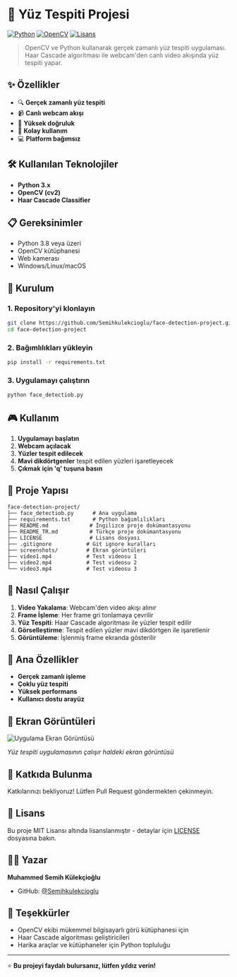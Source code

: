 # 🎯 Yüz Tespiti Projesi

[![Python](https://img.shields.io/badge/Python-3.8+-mavi.svg)](https://www.python.org/downloads/)
[![OpenCV](https://img.shields.io/badge/OpenCV-4.8+-yeşil.svg)](https://opencv.org/)
[![Lisans](https://img.shields.io/badge/Lisans-MIT-sarı.svg)](https://opensource.org/licenses/MIT)

> OpenCV ve Python kullanarak gerçek zamanlı yüz tespiti uygulaması. Haar Cascade algoritması ile webcam'den canlı video akışında yüz tespiti yapar.

## ✨ Özellikler

- 🔍 **Gerçek zamanlı yüz tespiti**
- 📹 **Canlı webcam akışı**
- 🎯 **Yüksek doğruluk**
- 🚀 **Kolay kullanım**
- 💻 **Platform bağımsız**

## 🛠️ Kullanılan Teknolojiler

- **Python 3.x**
- **OpenCV (cv2)**
- **Haar Cascade Classifier**

## 📋 Gereksinimler

- Python 3.8 veya üzeri
- OpenCV kütüphanesi
- Web kamerası
- Windows/Linux/macOS

## 🚀 Kurulum

### 1. Repository'yi klonlayın
```bash
git clone https://github.com/Semihkulekcioglu/face-detection-project.git
cd face-detection-project
```

### 2. Bağımlılıkları yükleyin
```bash
pip install -r requirements.txt
```

### 3. Uygulamayı çalıştırın
```bash
python face_detectiob.py
```

## 🎮 Kullanım

1. **Uygulamayı başlatın**
2. **Webcam açılacak**
3. **Yüzler tespit edilecek**
4. **Mavi dikdörtgenler** tespit edilen yüzleri işaretleyecek
5. **Çıkmak için 'q' tuşuna basın**

## 📁 Proje Yapısı

```
face-detection-project/
├── face_detectiob.py      # Ana uygulama
├── requirements.txt       # Python bağımlılıkları
├── README.md             # İngilizce proje dokümantasyonu
├── README_TR.md          # Türkçe proje dokümantasyonu
├── LICENSE               # Lisans dosyası
├── .gitignore           # Git ignore kuralları
├── screenshots/         # Ekran görüntüleri
├── video1.mp4           # Test videosu 1
├── video2.mp4           # Test videosu 2
└── video3.mp4           # Test videosu 3
```

## 🔧 Nasıl Çalışır

1. **Video Yakalama**: Webcam'den video akışı alınır
2. **Frame İşleme**: Her frame gri tonlamaya çevrilir
3. **Yüz Tespiti**: Haar Cascade algoritması ile yüzler tespit edilir
4. **Görselleştirme**: Tespit edilen yüzler mavi dikdörtgen ile işaretlenir
5. **Görüntüleme**: İşlenmiş frame ekranda gösterilir

## 🎯 Ana Özellikler

- **Gerçek zamanlı işleme**
- **Çoklu yüz tespiti**
- **Yüksek performans**
- **Kullanıcı dostu arayüz**

## 📸 Ekran Görüntüleri

![Uygulama Ekran Görüntüsü](screenshots/app_screenshot.png)

*Yüz tespiti uygulamasının çalışır haldeki ekran görüntüsü*

## 🤝 Katkıda Bulunma

Katkılarınızı bekliyoruz! Lütfen Pull Request göndermekten çekinmeyin.

## 📄 Lisans

Bu proje MIT Lisansı altında lisanslanmıştır - detaylar için [LICENSE](LICENSE) dosyasına bakın.

## 👨‍💻 Yazar

**Muhammed Semih Külekçioğlu**

- GitHub: [@Semihkulekcioglu](https://github.com/Semihkulekcioglu)

## 🙏 Teşekkürler

- OpenCV ekibi mükemmel bilgisayarlı görü kütüphanesi için
- Haar Cascade algoritması geliştiricileri
- Harika araçlar ve kütüphaneler için Python topluluğu

---

⭐ **Bu projeyi faydalı bulursanız, lütfen yıldız verin!**
